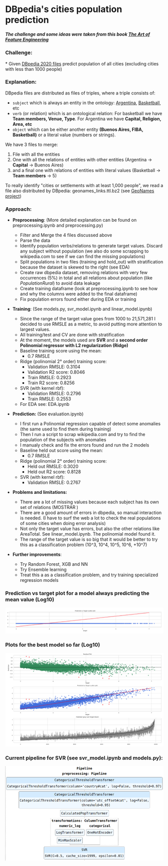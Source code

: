 <h1>DBpedia's cities population prediction</h1>
<h5>The challenge and some ideas were taken from this book <a href="https://www.amazon.com/Art-Feature-Engineering-Essentials-Learning/dp/1108709389">The Art of Feature Engineering</a></h5>

<h3>Challenge:</h3>
   * Given <a href="https://wiki.dbpedia.org/" >DBpedia 2020 files</a> predict population of all cities (excluding cities with less than 1000 people)
   
<h3>Explanation:</h3>
   
DBpedia files are distributed as files of triples, where a triple consists of:
 * `subject` which is always an entity in the ontology: <a href="https://en.wikipedia.org/wiki/Argentina">Argentina</a>, <a href="https://en.wikipedia.org/wiki/Basketball">Basketball</a>, etc
 * `verb` (or relation) which is an ontological relation: For basketball we have <b>Team members, Venue, Type</b>. For Argentina we have <b> Capital, Religion, Area, etc </b>
 * `object` which can be either another entity <b>(Buenos Aires, FIBA, Basketball)</b> or a literal value (numbers or strings). 
  
We have 3 files to merge:
  1) File with all the entities 
  2) One with all the relations of entities with other entities (Argentina -> **Capital** -> Buenos Aires)
  3) and a final one with relations of entities with literal values (Basketball -> **Team members** -> 5)
      
To really identify "cities or settlements with at least 1,000 people", we read a file also distributed by DBpedia: geonames_links.ttl.bz2 (see <a href="https://public.opendatasoft.com/explore/dataset/geonames-all-cities-with-a-population-1000/table/?disjunctive.country"> GeoNames project</a>)
<h3>Approach:</h3>

* **Preprocessing**: (More detailed explanation can be found on preprocessing.ipynb and preprocessing.py) 
    * Filter and Merge the 4 files discussed above
    * Parse the data
    * Identify population verbs/relations to generate target values. Discard any subject without population (we also do some scrapping to wikipedia.com to see if we can find the missing populations)
    * Split populations in two files (training and hold_out) with stratification because the dataset is skewed to the right (see EDA) 
    * Create raw dbpedia dataset, removing relations with very few occurrences (5%) in total and all relations about population (like _PopulationRural_) to avoid data leakage
    * Create training dataframe (look at preprocessing.ipynb to see how and why the columns were added to the final dataframe)
    * Fix population errors found either during EDA or training
    
* **Training**: (See models.py, svr_model.ipynb and linear_model.ipynb)
  - Since the range of the target value goes from 1000 to 21,571,281 I decided to use RMSLE as a metric, to avoid putting more attention to largest values. 
  - All training/test and CV are done with stratification
  - At the moment, the models used are **SVR** and a **second order Polinomial regressor with L2 regularization (Ridge)**
  - Baseline training score using the mean: 
    - 0.7 RMSLE
  - Ridge (polinomial 2° order) training score: 
    - Validation RMSLE: 0.3104
    - Validation R2 score: 0.8046
    - Train RMSLE: 0.2923
    - Train R2 score: 0.8256
  - SVR (with kernel rbf):
    - Validation RMSLE: 0.2796
    - Train RMSLE: 0.2553
  - For EDA see: EDA.ipynb
  
* **Prediction:** (See evaluation.ipynb)
  - I first run a Polinomial regression capable of detect some anomalies (the same used to find them during training)
  - Then I run a script to scrap wikipedia.com and try to find the population of the subjects with anomalies
  - I manualy check and fix the errors found and run the 2 models
  - Baseline held out score using the mean: 
    - 0.7 RMSLE
  - Ridge (polinomial 2° order) training score: 
    - Held out RMSLE: 0.3020
    - Held out R2 score: 0.8128
  - SVR (with kernel rbf):
    - Validation RMSLE: 0.2767
  
* **Problems and limitations:**
  - There are a lot of missing values because each subject has its own set of relations (MOSTRAR )
  - There are a good amount of errors in dbpedia, so manual interaction is needed. (I have to surf the web a lot to check the real populations of some cities when doing error analysis)
  - Not only the target value has errors, but also the other relations like AreaTotal. See linear_model.ipynb. The polinomial model found it.
  - The range of the target value is so big that it would be better to try this as a classification problem (10^3, 10^4, 10^5, 10^6, +10^7)  

* **Further improvements**:
  - Try Random Forest, XGB and NN
  - Try Ensemble learning
  - Treat this a as a classification problem, and try training specialized regression models 

### Prediction vs target plot for a model always predicting the mean value (Log10)
![title](img/Dummy_mean_predictions.png)

### Plots for the best model so far (Log10) 
![title](img/SVR_predictions.png)

### Current pipeline for SVR (see svr_model.ipynb and models.py):
![title](img/SVR_pipeline.png)


